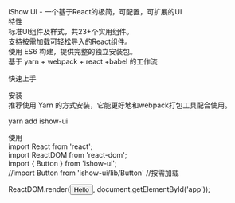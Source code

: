 iShow UI - 一个基于React的极简，可配置，可扩展的UI<br>
特性<br>
标准UI组件及样式，共23+个实用组件。<br>
支持按需加载可轻松导入的React组件。<br>
使用 ES6 构建，提供完整的独立安装包。<br>
基于 yarn + webpack + react +babel 的工作流<br>


快速上手<br>

安装<br>
推荐使用 Yarn 的方式安装，它能更好地和webpack打包工具配合使用。<br>

yarn add ishow-ui<br>


使用<br>
import React from 'react';<br>
import ReactDOM from 'react-dom';<br>
import { Button } from 'ishow-ui';<br>
//import Button from 'ishow-ui/lib/Button'   //按需加载<br>



ReactDOM.render(<Button type="primary">Hello</Button>, document.getElementById('app'));

